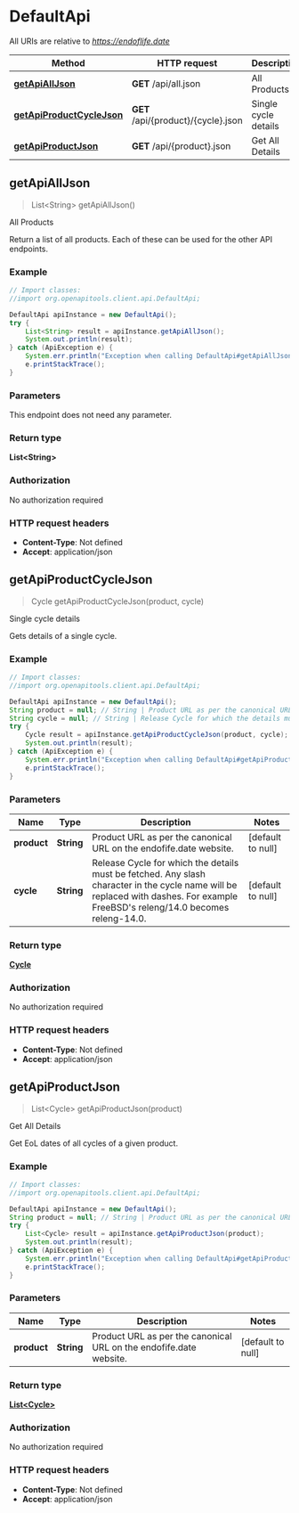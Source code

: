 # DefaultApi

All URIs are relative to *https://endoflife.date*

Method | HTTP request | Description
------------- | ------------- | -------------
[**getApiAllJson**](DefaultApi.md#getApiAllJson) | **GET** /api/all.json | All Products
[**getApiProductCycleJson**](DefaultApi.md#getApiProductCycleJson) | **GET** /api/{product}/{cycle}.json | Single cycle details
[**getApiProductJson**](DefaultApi.md#getApiProductJson) | **GET** /api/{product}.json | Get All Details



## getApiAllJson

> List&lt;String&gt; getApiAllJson()

All Products

Return a list of all products. Each of these can be used for the other API endpoints.

### Example

```java
// Import classes:
//import org.openapitools.client.api.DefaultApi;

DefaultApi apiInstance = new DefaultApi();
try {
    List<String> result = apiInstance.getApiAllJson();
    System.out.println(result);
} catch (ApiException e) {
    System.err.println("Exception when calling DefaultApi#getApiAllJson");
    e.printStackTrace();
}
```

### Parameters

This endpoint does not need any parameter.

### Return type

**List&lt;String&gt;**

### Authorization

No authorization required

### HTTP request headers

- **Content-Type**: Not defined
- **Accept**: application/json


## getApiProductCycleJson

> Cycle getApiProductCycleJson(product, cycle)

Single cycle details

Gets details of a single cycle.

### Example

```java
// Import classes:
//import org.openapitools.client.api.DefaultApi;

DefaultApi apiInstance = new DefaultApi();
String product = null; // String | Product URL as per the canonical URL on the endofife.date website.
String cycle = null; // String | Release Cycle for which the details must be fetched. Any slash character in the cycle name will be replaced with dashes. For example FreeBSD's releng/14.0 becomes releng-14.0.
try {
    Cycle result = apiInstance.getApiProductCycleJson(product, cycle);
    System.out.println(result);
} catch (ApiException e) {
    System.err.println("Exception when calling DefaultApi#getApiProductCycleJson");
    e.printStackTrace();
}
```

### Parameters


Name | Type | Description  | Notes
------------- | ------------- | ------------- | -------------
 **product** | **String**| Product URL as per the canonical URL on the endofife.date website. | [default to null]
 **cycle** | **String**| Release Cycle for which the details must be fetched. Any slash character in the cycle name will be replaced with dashes. For example FreeBSD&#39;s releng/14.0 becomes releng-14.0. | [default to null]

### Return type

[**Cycle**](Cycle.md)

### Authorization

No authorization required

### HTTP request headers

- **Content-Type**: Not defined
- **Accept**: application/json


## getApiProductJson

> List&lt;Cycle&gt; getApiProductJson(product)

Get All Details

Get EoL dates of all cycles of a given product.

### Example

```java
// Import classes:
//import org.openapitools.client.api.DefaultApi;

DefaultApi apiInstance = new DefaultApi();
String product = null; // String | Product URL as per the canonical URL on the endofife.date website.
try {
    List<Cycle> result = apiInstance.getApiProductJson(product);
    System.out.println(result);
} catch (ApiException e) {
    System.err.println("Exception when calling DefaultApi#getApiProductJson");
    e.printStackTrace();
}
```

### Parameters


Name | Type | Description  | Notes
------------- | ------------- | ------------- | -------------
 **product** | **String**| Product URL as per the canonical URL on the endofife.date website. | [default to null]

### Return type

[**List&lt;Cycle&gt;**](Cycle.md)

### Authorization

No authorization required

### HTTP request headers

- **Content-Type**: Not defined
- **Accept**: application/json

